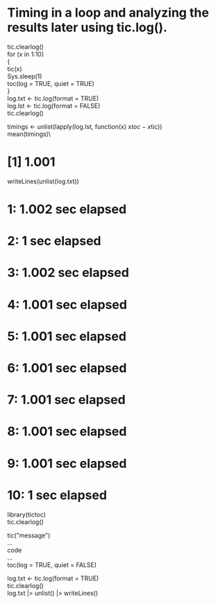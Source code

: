 # Timing in a loop and analyzing the results later using tic.log().
tic.clearlog()\
for (x in 1:10)\
{\
   tic(x)\
   Sys.sleep(1)\
   toc(log = TRUE, quiet = TRUE)\
}\
log.txt <- tic.log(format = TRUE)\
log.lst <- tic.log(format = FALSE)\
tic.clearlog()

timings <- unlist(lapply(log.lst, function(x) x$toc - x$tic))\
mean(timings)\
# [1] 1.001
writeLines(unlist(log.txt))
# 1: 1.002 sec elapsed
# 2: 1 sec elapsed
# 3: 1.002 sec elapsed
# 4: 1.001 sec elapsed
# 5: 1.001 sec elapsed
# 6: 1.001 sec elapsed
# 7: 1.001 sec elapsed
# 8: 1.001 sec elapsed
# 9: 1.001 sec elapsed
# 10: 1 sec elapsed


library(tictoc)\
tic.clearlog()

tic("message")\
...\
code\
...\
toc(log = TRUE, quiet = FALSE)

log.txt <- tic.log(format = TRUE)\
tic.clearlog()\
log.txt |> unlist() |> writeLines()



